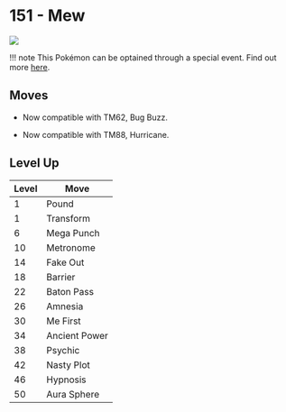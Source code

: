 # 151 - Mew
![][151]

!!! note
    This Pokémon can be optained through a special event. Find out more [here](../../../special_events/#mew).

## Moves

 - Now compatible with TM62, Bug Buzz.

 - Now compatible with TM88, Hurricane.

## Level Up

Level | Move
---   | ---
  1   | Pound
  1   | Transform
  6   | Mega Punch
 10   | Metronome
 14   | Fake Out
 18   | Barrier
 22   | Baton Pass
 26   | Amnesia
 30   | Me First
 34   | Ancient Power
 38   | Psychic
 42   | Nasty Plot
 46   | Hypnosis
 50   | Aura Sphere



[151]: ../img/pokemon/151.png

